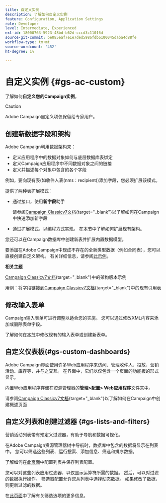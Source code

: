 ```yaml
---
title: 自定义实例
description: 了解如何自定义实例
feature: Configuration, Application Settings
role: Developer
level: Intermediate, Experienced
exl-id: 18000763-5923-48bd-b62d-cccd3c11016d
source-git-commit: be085eaf7e1e7ded5986fdb6100045daba4d88fe
workflow-type: tm+mt
source-wordcount: '452'
ht-degree: 1%

---
```


# 自定义实例 {#gs-ac-custom}

了解如何&#x200B;**自定义您的Campaign实例**。

>[!CAUTION]
>
>Adobe Campaign自定义项仅保留给专家用户。

## 创建新数据字段和架构

Adobe Campaign利用数据架构来：

* 定义应用程序中的数据对象如何与底层数据库表绑定
* 定义Campaign应用程序中不同数据对象之间的链接
* 定义并描述每个对象中包含的各个字段

例如，要向现有表(如收件人表(nms：recipient))添加字段，您必须扩展该模式。

提供了两种表扩展模式：

* 通过接口，使用&#x200B;**新字段**&#x200B;助手

  请参阅[Campaign Classicv7文档](https://experienceleague.adobe.com/docs/campaign-classic/using/configuring-campaign-classic/editing-schemas/new-field-wizard.html?lang=zh-Hans#configuring-campaign-classic){target="_blank"}以了解如何在Campaign中快速添加新字段

* 通过扩展模式，以编程方式实现。 在[本节](../dev/extend-schema.md)中了解如何扩展现有架构。

您还可以在Campaign数据库中创建新表并扩展内置数据模型。

要添加在Adobe Campaign中现成不存在的全新类型数据（例如合同表），您可以直接创建自定义架构。 有关详细信息，请参阅[此示例](../dev/create-schema.md#example--creating-a-contract-table)。

**相关主题**

[Campaign Classicv7文档](https://experienceleague.adobe.com/docs/campaign-classic/using/configuring-campaign-classic/editing-schemas/examples-of-schemas-edition.html?lang=zh-Hans#configuring-campaign-classic){target="_blank"}中的架构版本示例

用例：将字段链接到[Campaign Classicv7文档](https://experienceleague.adobe.com/docs/campaign-classic/using/configuring-campaign-classic/editing-schemas/examples-of-schemas-edition.html?lang=zh-Hans#uc-link){target="_blank"}中的现有引用表


## 修改输入表单

Campaign输入表单可进行调整以适合您的实施。 您可以通过修改XML内容来添加或删除表单字段。

了解如何在[本节](../dev/forms.md)中修改现有的输入表单或创建新表单。

## 自定义仪表板{#gs-custom-dashboards}

Adobe Campaign界面使用许多Web应用程序来访问、管理收件人、投放、营销活动、库存等，并与之交互。 在界面中，它们以仅包含一个页面的功能板的形式显示。

内置Web应用程序存储在资源管理器的&#x200B;**管理>配置> Web应用程序**&#x200B;文件夹中。

请参阅[Campaign Classicv7文档](https://experienceleague.adobe.com/docs/campaign-classic/using/designing-content/web-applications/use-cases--creating-overviews.html?lang=zh-Hans#creating-a-single-page-web-application){target="_blank"}以了解如何在Campaign中创建概述页面


## 自定义列表和创建过滤器 {#gs-lists-and-filters}

营销活动列表带有预定义过滤器，有助于导航和数据可视化。

在Adobe Campaign资源管理器树中导航时，数据库中包含的数据将显示在列表中。 您可以筛选这些列表、运行搜索、添加信息、筛选和排序数据。

了解如何在[此页面](../start/campaign-ui.md)中配置列表并保存列表配置。

您可以对这些列表应用过滤器，以仅显示运算符所需的数据。 然后，可以对过滤的数据执行操作。 筛选器配置允许您从列表中选择动态数据。 如果修改了数据，则更新过滤的数据。

在[此页面](../audiences/create-filters.md)中了解有关筛选选项的更多信息。
